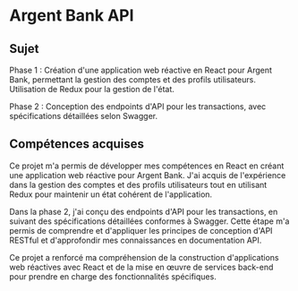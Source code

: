 # Argent Bank API

## Sujet

Phase 1 : Création d'une application web réactive en React pour Argent Bank, permettant la gestion des comptes et des profils utilisateurs. Utilisation de Redux pour la gestion de l'état.

Phase 2 : Conception des endpoints d'API pour les transactions, avec spécifications détaillées selon Swagger.

## Compétences acquises

Ce projet m'a permis de développer mes compétences en React en créant une application web réactive pour Argent Bank. J'ai acquis de l'expérience dans la gestion des comptes et des profils utilisateurs tout en utilisant Redux pour maintenir un état cohérent de l'application.

Dans la phase 2, j'ai conçu des endpoints d'API pour les transactions, en suivant des spécifications détaillées conformes à Swagger. Cette étape m'a permis de comprendre et d'appliquer les principes de conception d'API RESTful et d'approfondir mes connaissances en documentation API.

Ce projet a renforcé ma compréhension de la construction d'applications web réactives avec React et de la mise en œuvre de services back-end pour prendre en charge des fonctionnalités spécifiques.
